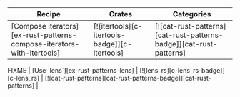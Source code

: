 | Recipe | Crates | Categories |
|--------|--------|------------|
| [Compose iterators][ex-rust-patterns-compose-iterators-with-itertools] | [![itertools][c-itertools-badge]][c-itertools] | [![cat-rust-patterns][cat-rust-patterns-badge]][cat-rust-patterns] |

<div class="hidden">
FIXME
| [Use `lens`][ex-rust-patterns-lens] | [![lens_rs][c-lens_rs-badge]][c-lens_rs] | [![cat-rust-patterns][cat-rust-patterns-badge]][cat-rust-patterns] |
</div>
